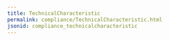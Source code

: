 ```yaml
---
title: TechnicalCharacteristic
permalink: compliance/TechnicalCharacteristic.html
jsonid: compliance_technicalcharacteristic
---
```

